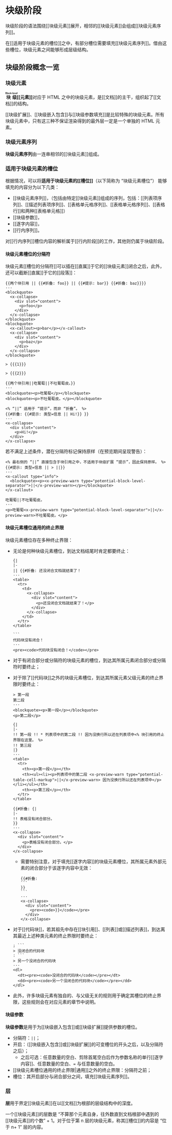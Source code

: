 # 块级阶段

块级阶段的语法围绕[[块级元素]]展开，相邻的[[块级元素]]会组成[[块级元素序列]]。

在[[适用于块级元素的槽位]]之中，有部分槽位需要填充[[块级元素序列]]。借由<wbr />
这些槽位，块级元素之间能够形成层级结构。

## 块级阶段概念一览

### 块级元素

**<ruby>块级<rt>Block-level</rt></ruby>&#x200B;[[元素]]**&#x200B;对应于 <wbr />
HTML 之中的块级元素，是[[文档]]的主干，组织起了[[文档]]的结构。

[[块级扩展]]、[[块级嵌入包含]]与[[块级参数填充]]是比较特殊的块级元素。所<wbr />
有块级元素中，只有这三种不保证渲染得到的最外层一定是一个单独的 HTML 元素。

<!--TODO: 将上述三者单独划分为 “伪块级元素”，与其他块级元素合称 “类块级元素” 之类的？-->

### 块级元素序列

**块级元素序列**由一连串相邻的[[块级元素]]组成。

### 适用于块级元素的槽位

根据情况，可以将**适用于块级元素的[[槽位]]**（以下简称为 “块级元素槽位”）<wbr />
能够填充的内容分为以下几类：

- [[块级元素序列]]，（包括由特定[[块级元素]]组成的序列，包括：<wbr />
  [[列表项序列]]、[[描述列表项序列]]、[[表格单元格序列]]、<wbr />
  [[表格单元格序列]]、[[表格行]]和两种[[表格单元格]]）
- [[块级参数]]，
- [[逐字内容]]，
- [[行内序列]]。

对[[行内序列]]槽位内容的解析属于[[行内阶段]]的工作，其他则仍属于块级阶段。

#### 块级元素槽位的分隔符

块级元素[[槽位的分隔符]]可以插在[[直属]]于它的[[块级元素]]闭合之后，此<wbr />
外，还可以截断[[直属]]于它的[[段落]]：

```example use-fixtures=两个块引用
{{两个块引用 || {{#折叠: foo}} || {{#提示: bar}} {{#折叠: baz}}}}
···
<blockquote>
  <x-collapse>
    <div slot="content">
      <p>foo</p>
    </div>
  </x-collapse>
</blockquote>
<blockquote>
  <x-callout><p>bar</p></x-callout>
  <x-collapse>
    <div slot="content">
      <p>baz</p>
    </div>
  </x-collapse>
</blockquote>
```

```example-fixture name=两个块引用
> {{{1}}}

> {{{2}}}
```

```example use-fixtures=两个块引用
{{两个块引用||吃葡萄||不吐葡萄皮。}}
···
<blockquote><p>吃葡萄</p></blockquote>
<blockquote><p>不吐葡萄皮。</p></blockquote>
```

```example
<% “||” 适用于 “提示”，而非 “折叠”。 %>
{{#折叠: {{#提示: 类型=信息 || Hi!}} }}
···
<x-collapse>
  <div slot="content">
    <p>Hi!</p>
  </div>
</x-collapse>
```

若不满足上述条件，潜在分隔符标记保持原样（在预览期间呈现警告）：

```example
<% 最右侧的 “||” 直接包含于块引用之中，不适用于块级扩展 “提示”，因此保持原样。 %>
{{#提示: 类型=信息 || > ||}}
···
<x-callout type="info">
  <blockquote><p><x-preview-warn type="potential-block-level-separator">||</x-preview-warn></p></blockquote>
</x-callout>
```

```example
吃葡萄||不吐葡萄皮。
···
<p>吃葡萄<x-preview-warn type="potential-block-level-separator">||</x-preview-warn>不吐葡萄皮。</p>
```

#### 块级元素槽位通用的终止界限

块级元素槽位存在多种终止界限：

- 无论是何种块级元素槽位，到达文档结尾时肯定都要终止：

  ```example
  {|
  |-
  || {{#折叠: 还没闭合文档就结束了！
  ···
  <table>
    <tr>
      <td>
        <x-collapse>
          <div slot="content">
            <p>还没闭合文档就结束了！</p>
          </div>
        </x-collapse>
      </td>
    </tr>
  </table>
  ```

  ````example
  ```
  代码块没有闭合！
  ···
  <pre><code>代码块没有闭合！</code></pre>
  ````

- 对于有闭合部分或分隔符的块级元素的槽位，到达其所属元素闭合部分或分隔符<wbr />
  时要终止；

- 对于除了[[代码块]]之外的块级元素槽位，到达其所属元素父级元素的终止界限时要终止：

  ```example
  > 第一段
  第二段
  ···
  <blockquote><p>第一段</p></blockquote>
  <p>第二段</p>
  ```

  ```example
  {|
  |-
  !! 第一段 !! * 列表项中的第二段 !! 因为没换行所以还在列表项中<% 块引用的终止界限在这里。 %>
  !! 第三段
  |}
  ···
  <table>
    <tr>
      <th><p>第一段</p></th>
      <th><ul><li><p>列表项中的第二段 <x-preview-warn type="potential-table-cell-markup">||</x-preview-warn> 因为没换行所以还在列表项中</p></li></ul></th>
      <th><p>第三段</p></th>
    </tr>
  </table>
  ```

  ```example
  {{#折叠: {|
  |-
  !! 表格没有闭合部分。
  }}
  ···
  <x-collapse>
    <div slot="content">
      <p>表格没有闭合部分。</p>
    </div>
  </x-collapse>
  ```

  - 需要特别注意，对于填充[[逐字内容]]的块级元素槽位，其所属元素外部元素<wbr />
    的闭合部分于该逐字内容中无效：

    ````example
    {{#折叠:
    ```
    }}
    ```
    ···
    <x-collapse>
      <div slot="content">
        <pre><code>}}</code></pre>
      </div>
    </x-collapse>
    ````

- 对于[[代码块]]，若其祖先中存在[[块引用]]、[[列表]]或[[描述列表]]，到达<wbr />
  离其最近上述种类元素的终止界限时要终止：

  ````example
  ; ```
  > 没闭合的代码块
  : ```
  > 另一个没闭合的代码块
  ···
  <dl>
    <dt><pre><code>没闭合的代码块</code></pre></dt>
    <dd><pre><code>另一个没闭合的代码块</code></pre></dd>
  </dl>
  ````

- 此外，许多块级元素有独自的、与父级无关的规则用于确定其槽位的终止界限，<wbr />
  这些规则会在对应元素的章节中说明。

#### 块级参数

**块级参数**是用于为[[块级嵌入包含]]或[[块级扩展]]提供参数的槽位。

- 分隔符：`||`；
- 开启：（[[块级嵌入包含]]或[[块级扩展]]的可变槽位的开<wbr />
  头之后，以及分隔符之后）；
  - 之后可选：任意数量的空白、剪除首尾空白后作为参数名称的单行<wbr />
    [[逐字内容]]、任意数量的空白、`=` 与任意数量的空白。
- [[块级元素槽位通用的终止界限|通用]]之外的终止界限：分隔符之前；
- 槽位：其开启部分与闭合部分之间，填充[[块级元素序列]]。

### 层

**层**用于界定[[块级元素]]在以[[文档]]为根部的层级结构中的深度。

一个[[块级元素]]的层数是 “不算那个元素自身，往外数直到文档根部中遇到的<wbr />
[[块级元素]]的个数” + 1。对于位于第 n 层的块级元素，称其[[槽位]]的内容是 <wbr />
“位于 n+ 1” 层的内容。
